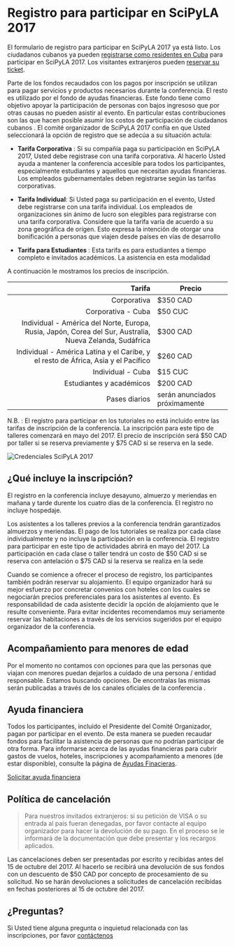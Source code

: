
# Registro para participar en SciPyLA 2017

El formulario de registro para participar en SciPyLA 2017 ya está listo. Los ciudadanos cubanos ya pueden [registrarse como residentes en Cuba](http://bit.ly/scipyla2017-registro-cuba) para participar en SciPyLA 2017. Los visitantes extranjeros pueden [reservar su ticket](http://bit.ly/scipyla2017-register).

Parte de los fondos recaudados con los pagos por inscripción se utilizan para pagar servicios y productos necesarios durante la conferencia. El resto es utilizado por el fondo de ayudas financieras. Este fondo tiene como objetivo apoyar la participación de personas con bajos ingresoso que por otras causas no pueden asistir al evento. En particular estas contribuciones son las que hacen posible asumir los costos de participación de ciudadanos cubanos . El comité organizador de SciPyLA 2017 confía en que Usted seleccionará la opción de registro que se adecúa a su situación actula:

- **Tarifa Corporativa** : Si su compañía paga su participación en SciPyLA 2017, Usted debe registrase con una tarifa corporativa. Al hacerlo Usted ayuda a mantener la conferencia accesible para todos los participantes, especialmente estudiantes y aquellos que necesitan ayudas financieras. Los empleados gubernamentales deben registrarse según las tarifas corporativas.

- **Tarifa Individual**: Si Usted paga su participación en el evento, Usted debe registrarse con una tarifa individual. Los empleados de organizaciones sin ánimo de lucro son elegibles para registrarse con una tarifa corporativa. Considere que la tarifa varía de acuerdo a su zona geográfica de orígen. Esto expresa la intención de otorgar una bonificación a personas que viajen desde países en vías de desarrollo

- **Tarifa para Estudiantes** : Esta tarifa es para estudiantes a tiempo completo e invitados académicos. La asistencia en esta modalidad

A continuación le mostramos los precios de inscripción.

| Tarifa | Precio |
|------:|------|
| Corporativa | $350 CAD |
| Corporativa - Cuba | $50 CUC |
| Individual - América del Norte, Europa, Rusia, Japón, Corea del Sur, Australia, Nueva Zelanda, Sudáfrica | $300 CAD |
| Individual - América Latina y el Caribe, y el resto de África, Asia y el Pacífico | $260 CAD |
| Individual - Cuba | $15 CUC |
| Estudiantes y académicos | $200 CAD |
| Pases diarios | serán anunciados próximamente |

N.B. : El registro para participar en los tutoriales no está incluído entre las tarifas de inscripción de la conferencia. La inscripción para este tipo de talleres comenzará en mayo del 2017. El precio de inscripción será $50 CAD por taller si se reserva previamente y $75 CAD si se reserva en la sede.

![Credenciales SciPyLA 2017](../assets/img/badge.jpg)

## ¿Qué incluye la inscripción?

El registro en la conferencia incluye desayuno, almuerzo y meriendas en mañana y tarde durente los cuatro días de la conferencia. El registro no incluye hospedaje.

Los asistentes a los talleres previos a la conferencia tendrán garantizados almuerzos y meriendas. El pago de los tutoriales se realiza por cada clase individualmente y no incluye la participación en la conferencia. El registro para participar en este tipo de actividades abrirá en mayo del 2017. La participación en cada clase o taller tendrá un costo de $50 CAD si se reserva con antelación o $75 CAD si la reserva se realiza en la sede

Cuando se comience a ofrecer el proceso de registro, los participantes también podrán reservar su alojamiento. El equipo organizador hará su mejor esfuerzo por concretar convenios con hoteles   con los cuales se negociarán precios preferenciales para los asistentes al evento. Es responsabilidad de cada asistente decidir la opción de alojamiento que le resulte conveniente. Para   evitar incidentes recomendamos muy seriamente reservar las habitaciones a través de los servicios sugeridos por el equipo organizador de la conferencia.

## Acompañamiento para menores de edad

Por el momento no contamos con opciones para que las personas que viajan con menores puedan dejarlos a cuidado de una persona / entidad responsable. Estamos buscando opciones. De encontralas las mismas serán publicadas a través de los canales oficiales de la conferencia .

## Ayuda financiera

Todos los participantes, incluído el Presidente del Comité Organizador, pagan por participar en el evento. De esta manera se pueden recaudar fondos para facilitar la asistencia de personas que no podrían participar de otra forma. Para informarse acerca de las ayudas financieras para cubrir gastos de vuelos, hoteles, inscripciones y acompañamiento a menores (de estar disponible), consulte la página de [Ayudas Finacieras](../forms/financial-aid).

[Solicitar ayuda financiera](../forms/financial-aid)

## Política de cancelación

> Para nuestros invitados extranjeros: si su petición de VISA o su entrada al país fueran denegadas, por favor contacte al equipo organizador para hacer la devolución de su pago. En el proceso se le informará de la documentación que debe presentar y los recargos aplicados.

Las cancelaciones deben ser presentadas por escrito y recibidas antes del 15 de octubre del 2017. Al hacerlo se recibirá una devolución de sus fondos con un descuento de $50 CAD por concepto de procesamiento de su solicitud. No se harán devoluciones a solicitudes de cancelación recibidas en fechas posteriores al 15 de octubre del 2017.

## ¿Preguntas?

Si Usted tiene alguna pregunta o inquietud relacionada con las inscripciones, por favor [contáctenos](../#contact-div)




